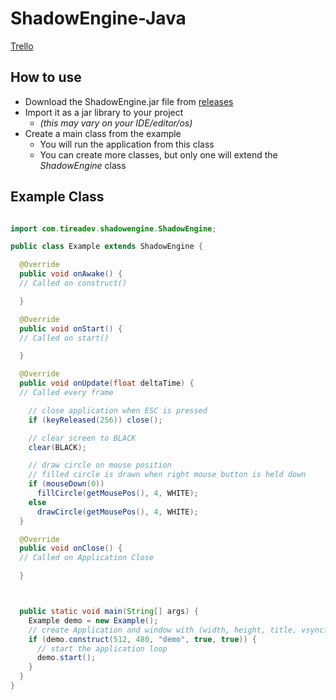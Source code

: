 # ShadowEngine-Java

[Trello](https://trello.com/b/GKKsVSnY)

## How to use
- Download the ShadowEngine.jar file from [releases](https://github.com/TireaDev/ShadowEngine-Java/releases)
- Import it as a jar library to your project
  - *(this may vary on your IDE/editor/os)*
- Create a main class from the example
  - You will run the application from this class
  - You can create more classes, but only one will extend the *ShadowEngine* class


## Example Class
```java

import com.tireadev.shadowengine.ShadowEngine;

public class Example extends ShadowEngine {

  @Override
  public void onAwake() {
  // Called on construct()

  }

  @Override
  public void onStart() {
  // Called on start()

  }

  @Override
  public void onUpdate(float deltaTime) {
  // Called every frame

    // close application when ESC is pressed
    if (keyReleased(256)) close();

    // clear screen to BLACK
    clear(BLACK);

    // draw circle on mouse position
    // filled circle is drawn when right mouse button is held down
    if (mouseDown(0))
      fillCircle(getMousePos(), 4, WHITE);
    else
      drawCircle(getMousePos(), 4, WHITE);
  }

  @Override
  public void onClose() {
  // Called on Application Close

  }



  public static void main(String[] args) {
    Example demo = new Example();
    // create Application and window with (width, height, title, vsync?, hideCursor?)
    if (demo.construct(512, 480, "demo", true, true)) {
      // start the application loop
      demo.start();
    }
  }
}

```
